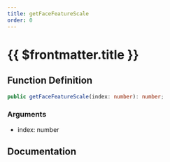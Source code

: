 ```yaml
---
title: getFaceFeatureScale
order: 0
---
```


# {{ $frontmatter.title }}

## Function Definition

```ts
public getFaceFeatureScale(index: number): number;
```

### Arguments

* index: number

## Documentation

<!--@include: ./parts/getFaceFeatureScale.md-->
